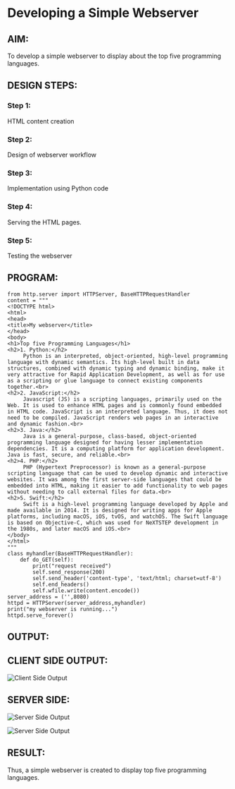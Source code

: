 # Developing a Simple Webserver
## AIM:
To develop a simple webserver to display about the top five programming languages.

## DESIGN STEPS:
### Step 1: 
HTML content creation
### Step 2:
Design of webserver workflow
### Step 3:
Implementation using Python code
### Step 4:
Serving the HTML pages.
### Step 5:
Testing the webserver

## PROGRAM:
~~~
from http.server import HTTPServer, BaseHTTPRequestHandler
content = """
<!DOCTYPE html>
<html>
<head>
<title>My webserver</title>
</head>
<body>
<h1>Top five Programming Languages</h1>
<h2>1. Python:</h2>
     Python is an interpreted, object-oriented, high-level programming language with dynamic semantics. Its high-level built in data structures, combined with dynamic typing and dynamic binding, make it very attractive for Rapid Application Development, as well as for use as a scripting or glue language to connect existing components together.<br>
<h2>2. JavaScript:</h2>
     Javascript (JS) is a scripting languages, primarily used on the Web. It is used to enhance HTML pages and is commonly found embedded in HTML code. JavaScript is an interpreted language. Thus, it does not need to be compiled. JavaScript renders web pages in an interactive and dynamic fashion.<br>
<h2>3. Java:</h2>
     Java is a general-purpose, class-based, object-oriented programming language designed for having lesser implementation dependencies. It is a computing platform for application development. Java is fast, secure, and reliable.<br>
<h2>4. PHP:</h2>
     PHP (Hypertext Preprocessor) is known as a general-purpose scripting language that can be used to develop dynamic and interactive websites. It was among the first server-side languages that could be embedded into HTML, making it easier to add functionality to web pages without needing to call external files for data.<br>
<h2>5. Swift:</h2>
     Swift is a high-level programming language developed by Apple and made available in 2014. It is designed for writing apps for Apple platforms, including macOS, iOS, tvOS, and watchOS. The Swift language is based on Objective-C, which was used for NeXTSTEP development in the 1980s, and later macOS and iOS.<br>
</body>
</html>
"""
class myhandler(BaseHTTPRequestHandler):
    def do_GET(self):
        print("request received")
        self.send_response(200)
        self.send_header('content-type', 'text/html; charset=utf-8')
        self.end_headers()
        self.wfile.write(content.encode())
server_address = ('',8080)
httpd = HTTPServer(server_address,myhandler)
print("my webserver is running...")
httpd.serve_forever()
~~~

## OUTPUT:

## CLIENT SIDE OUTPUT:

![Client Side Output](http://localhost:8080/)

## SERVER SIDE:

![Server Side Output](./images/serveroutput1.png)


![Server Side Output](./images/serveroutput2.png)

## RESULT:
Thus, a simple webserver is created to display top five programming languages.
